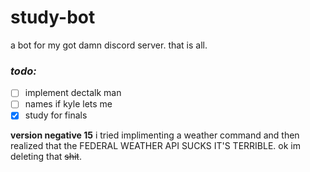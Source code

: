 # study-bot
a bot for my got damn discord server. that is all.
### *todo:*
- [ ] implement dectalk man
- [ ] names if kyle lets me
- [x] study for finals

**version negative 15**
i tried implimenting a weather command and then realized that the FEDERAL WEATHER API SUCKS IT'S TERRIBLE. ok im deleting that ~~shit~~.
